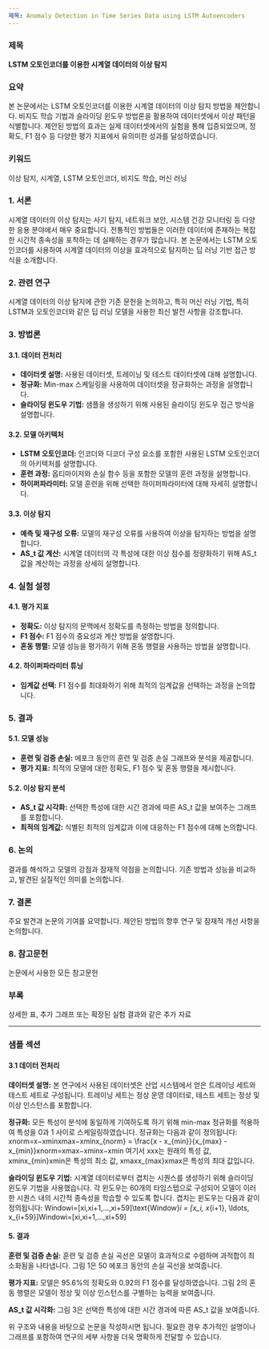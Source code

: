 ```yaml
---
제목: Anomaly Detection in Time Series Data using LSTM Autoencoders
---
```

### 제목

**LSTM 오토인코더를 이용한 시계열 데이터의 이상 탐지**

### 요약

본 논문에서는 LSTM 오토인코더를 이용한 시계열 데이터의 이상 탐지 방법을 제안합니다. 비지도 학습 기법과 슬라이딩 윈도우 방법론을 활용하여 데이터셋에서 이상 패턴을 식별합니다. 제안된 방법의 효과는 실제 데이터셋에서의 실험을 통해 입증되었으며, 정확도, F1 점수 등 다양한 평가 지표에서 유의미한 성과를 달성하였습니다.

### 키워드

이상 탐지, 시계열, LSTM 오토인코더, 비지도 학습, 머신 러닝

### 1. 서론

시계열 데이터의 이상 탐지는 사기 탐지, 네트워크 보안, 시스템 건강 모니터링 등 다양한 응용 분야에서 매우 중요합니다. 전통적인 방법들은 이러한 데이터에 존재하는 복잡한 시간적 종속성을 포착하는 데 실패하는 경우가 많습니다. 본 논문에서는 LSTM 오토인코더를 사용하여 시계열 데이터의 이상을 효과적으로 탐지하는 딥 러닝 기반 접근 방식을 소개합니다.

### 2. 관련 연구

시계열 데이터의 이상 탐지에 관한 기존 문헌을 논의하고, 특히 머신 러닝 기법, 특히 LSTM과 오토인코더와 같은 딥 러닝 모델을 사용한 최신 발전 사항을 강조합니다.

### 3. 방법론

#### 3.1. 데이터 전처리

- **데이터셋 설명:** 사용된 데이터셋, 트레이닝 및 테스트 데이터셋에 대해 설명합니다.
- **정규화:** Min-max 스케일링을 사용하여 데이터셋을 정규화하는 과정을 설명합니다.
- **슬라이딩 윈도우 기법:** 샘플을 생성하기 위해 사용된 슬라이딩 윈도우 접근 방식을 설명합니다.

#### 3.2. 모델 아키텍처

- **LSTM 오토인코더:** 인코더와 디코더 구성 요소를 포함한 사용된 LSTM 오토인코더의 아키텍처를 설명합니다.
- **훈련 과정:** 옵티마이저와 손실 함수 등을 포함한 모델의 훈련 과정을 설명합니다.
- **하이퍼파라미터:** 모델 훈련을 위해 선택한 하이퍼파라미터에 대해 자세히 설명합니다.

#### 3.3. 이상 탐지

- **예측 및 재구성 오류:** 모델의 재구성 오류를 사용하여 이상을 탐지하는 방법을 설명합니다.
- **AS_t 값 계산:** 시계열 데이터의 각 특성에 대한 이상 점수를 정량화하기 위해 AS_t 값을 계산하는 과정을 상세히 설명합니다.

### 4. 실험 설정

#### 4.1. 평가 지표

- **정확도:** 이상 탐지의 문맥에서 정확도를 측정하는 방법을 정의합니다.
- **F1 점수:** F1 점수의 중요성과 계산 방법을 설명합니다.
- **혼동 행렬:** 모델 성능을 평가하기 위해 혼동 행렬을 사용하는 방법을 설명합니다.

#### 4.2. 하이퍼파라미터 튜닝

- **임계값 선택:** F1 점수를 최대화하기 위해 최적의 임계값을 선택하는 과정을 논의합니다.

### 5. 결과

#### 5.1. 모델 성능

- **훈련 및 검증 손실:** 에포크 동안의 훈련 및 검증 손실 그래프와 분석을 제공합니다.
- **평가 지표:** 최적의 모델에 대한 정확도, F1 점수 및 혼동 행렬을 제시합니다.

#### 5.2. 이상 탐지 분석

- **AS_t 값 시각화:** 선택한 특성에 대한 시간 경과에 따른 AS_t 값을 보여주는 그래프를 포함합니다.
- **최적의 임계값:** 식별된 최적의 임계값과 이에 대응하는 F1 점수에 대해 논의합니다.

### 6. 논의

결과를 해석하고 모델의 강점과 잠재적 약점을 논의합니다. 기존 방법과 성능을 비교하고, 발견된 실질적인 의미를 논의합니다.

### 7. 결론

주요 발견과 논문의 기여를 요약합니다. 제안된 방법의 향후 연구 및 잠재적 개선 사항을 논의합니다.

### 8. 참고문헌

논문에서 사용한 모든 참고문헌

### 부록

상세한 표, 추가 그래프 또는 확장된 실험 결과와 같은 추가 자료

---

### 샘플 섹션

#### 3.1 데이터 전처리

**데이터셋 설명:** 본 연구에서 사용된 데이터셋은 산업 시스템에서 얻은 트레이닝 세트와 테스트 세트로 구성됩니다. 트레이닝 세트는 정상 운영 데이터로, 테스트 세트는 정상 및 이상 인스턴스를 포함합니다.

**정규화:** 모든 특성이 분석에 동일하게 기여하도록 하기 위해 min-max 정규화를 적용하여 특성을 0과 1 사이로 스케일링하였습니다. 정규화는 다음과 같이 정의됩니다: xnorm=x−xminxmax−xminx_{norm} = \frac{x - x_{min}}{x_{max} - x_{min}}xnorm​=xmax​−xmin​x−xmin​​ 여기서 xxx는 원래의 특성 값, xminx_{min}xmin​은 특성의 최소 값, xmaxx_{max}xmax​은 특성의 최대 값입니다.

**슬라이딩 윈도우 기법:** 시계열 데이터로부터 겹치는 시퀀스를 생성하기 위해 슬라이딩 윈도우 기법을 사용했습니다. 각 윈도우는 60개의 타임스텝으로 구성되어 모델이 이러한 시퀀스 내의 시간적 종속성을 학습할 수 있도록 합니다. 겹치는 윈도우는 다음과 같이 정의됩니다: Windowi=[xi,xi+1,…,xi+59]\text{Window}_i = [x_i, x_{i+1}, \ldots, x_{i+59}]Windowi​=[xi​,xi+1​,…,xi+59​]

#### 5. 결과

**훈련 및 검증 손실:** 훈련 및 검증 손실 곡선은 모델이 효과적으로 수렴하며 과적합이 최소화됨을 나타냅니다. 그림 1은 50 에포크 동안의 손실 곡선을 보여줍니다.

**평가 지표:** 모델은 95.6%의 정확도와 0.92의 F1 점수를 달성하였습니다. 그림 2의 혼동 행렬은 모델이 정상 및 이상 인스턴스를 구별하는 능력을 보여줍니다.

**AS_t 값 시각화:** 그림 3은 선택한 특성에 대한 시간 경과에 따른 AS_t 값을 보여줍니다.

위 구조와 내용을 바탕으로 논문을 작성하시면 됩니다. 필요한 경우 추가적인 설명이나 그래프를 포함하여 연구의 세부 사항을 더욱 명확하게 전달할 수 있습니다.